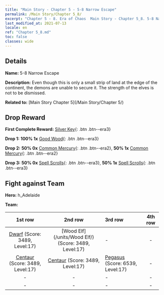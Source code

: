 ```yaml
---
title: "Main Story - Chapter 5 - 5-8 Narrow Escape"
permalink: /Main Story/Chapter 5_8/
excerpt: "Chapter 5 - 8. Era of Chaos  Main Story - Chapter 5_8. 5-8 Narrow Escape"
last_modified_at: 2021-07-13
locale: en
ref: "Chapter 5_8.md"
toc: false
classes: wide
---
```


## Details

 **Name:** 5-8 Narrow Escape

 **Description:** Even though this is only a small strip of land at the edge of the continent, the demons are unable to secure it. The strength of the elves is not to be dismissed.

 **Related to:** [Main Story Chapter 5](/Main Story/Chapter 5/)

## Drop Reward

 **First Complete Reward:** [Silver Key](/Items/con_693/){: .btn .btn--era3}

 **Drop 1:** **100% 1x** [Good Wood](/Items/mat_13/){: .btn .btn--era3}

 **Drop 2:** **50% 0x** [Common Mercury](/Items/mat_8/){: .btn .btn--era2}, **50% 1x** [Common Mercury](/Items/mat_8/){: .btn .btn--era2}

 **Drop 3:** **50% 0x** [Spell Scrolls](/Items/con_694/){: .btn .btn--era3}, **50% 1x** [Spell Scrolls](/Items/con_694/){: .btn .btn--era3}


## Fight against Team
 **Hero:** h_Adelaide

 **Team:**


  | 1st row | 2nd row | 3rd row | 4th row |
  |:----:|:----:|:----|:----:|
  | [Dwarf](/units/Dwarf/) (Score: 3489, Level:17)  | [Wood Elf](/units/Wood Elf/) (Score: 3489, Level:17)  | - | - |
  | [Centaur](/units/Centaur/) (Score: 3489, Level:17)  | [Centaur](/units/Centaur/) (Score: 3489, Level:17)  | [Pegasus](/units/Pegasus/) (Score: 6539, Level:17)  | - |
  | - | - | - | - |
  | - | - | - | - |


